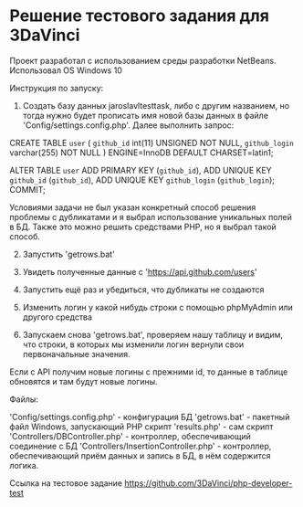 # Решение тестового задания для 3DaVinci

Проект разработал с использованием среды разработки NetBeans.
Использовал OS Windows 10

Инструкция по запуску: 

1) Создать базу данных jaroslavltesttask, либо с другим названием, но тогда нужно будет прописать имя новой базы данных в файле 'Config/settings.config.php'. Далее выполнить запрос:

CREATE TABLE `user` (
  `github_id` int(11) UNSIGNED NOT NULL,
  `github_login` varchar(255) NOT NULL
) ENGINE=InnoDB DEFAULT CHARSET=latin1;

ALTER TABLE `user`
  ADD PRIMARY KEY (`github_id`),
  ADD UNIQUE KEY `github_id` (`github_id`),
  ADD UNIQUE KEY `github_login` (`github_login`);
COMMIT;

Условиями задачи не был указан конкретный способ решения проблемы с дубликатами и я выбрал использование уникальных полей в БД. Также это можно решить средствами PHP, но я выбрал такой способ.

2) Запустить 'getrows.bat'

3) Увидеть полученные данные с 'https://api.github.com/users'

4) Запустить ещё раз и убедиться, что дубликаты не создаются

5) Изменить логин у какой нибудь строки с помощью phpMyAdmin или другого средства

6) Запускаем снова 'getrows.bat', проверяем нашу таблицу и видим, что строки, в которых мы изменили логин вернули свои первоначальные значения. 

Если с API получим новые логины с прежними id, то данные в таблице обновятся и там будут новые логины.

Файлы:

'Config/settings.config.php' - конфигурация БД
'getrows.bat' - пакетный файл Windows, запускающий PHP скрипт
'results.php' - сам скрипт
'Controllers/DBController.php' - контроллер, обеспечивающий соединение с БД
'Controllers/InsertionController.php' - контроллер, обеспечивающий приём данных и запись в БД, в нём содержится логика.

Ссылка на тестовое задание https://github.com/3DaVinci/php-developer-test
